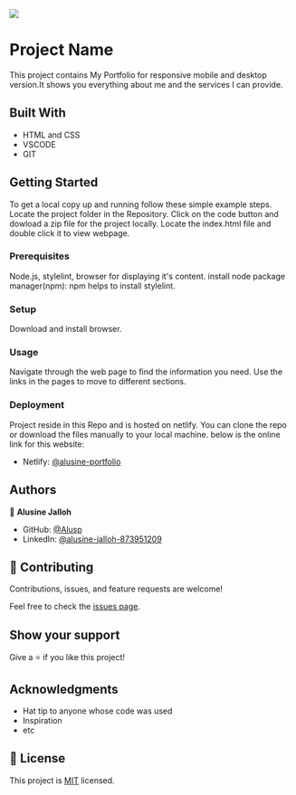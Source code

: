 ![](https://img.shields.io/badge/Microverse-blueviolet)

# Project Name

This project contains My Portfolio for responsive mobile and desktop version.It shows you everything about me and the services I can provide.

## Built With

- HTML and CSS
- VSCODE
- GIT

## Getting Started

To get a local copy up and running follow these simple example steps.
Locate the project folder in the Repository.
Click on the code button and dowload a zip file for the project locally.
Locate the index.html file and double click it to view webpage.

### Prerequisites
Node.js, stylelint, browser for displaying it's content.
install node package manager(npm): npm helps to install stylelint.


### Setup
Download and install browser.

### Usage
Navigate through the web page to find the information you need. Use the links in the pages to move to different sections.


### Deployment
  Project reside in this Repo and is hosted on netlify. You can clone the repo or download the files manually to your local machine.
  below is the online link for this website:

- Netlify: [@alusine-portfolio](https://alusine-portfolio.netlify.app/)

## Authors

👤 **Alusine Jalloh**

- GitHub: [@Alusp](https://github.com/Alusp)
- LinkedIn: [@alusine-jalloh-873951209](linkedin.com/in/alusine-jalloh-873951209)
 
## 🤝 Contributing

Contributions, issues, and feature requests are welcome!

Feel free to check the [issues page](../../issues/).

## Show your support

Give a ⭐️ if you like this project!

## Acknowledgments

- Hat tip to anyone whose code was used
- Inspiration
- etc

## 📝 License

This project is [MIT](./MIT.md) licensed.
